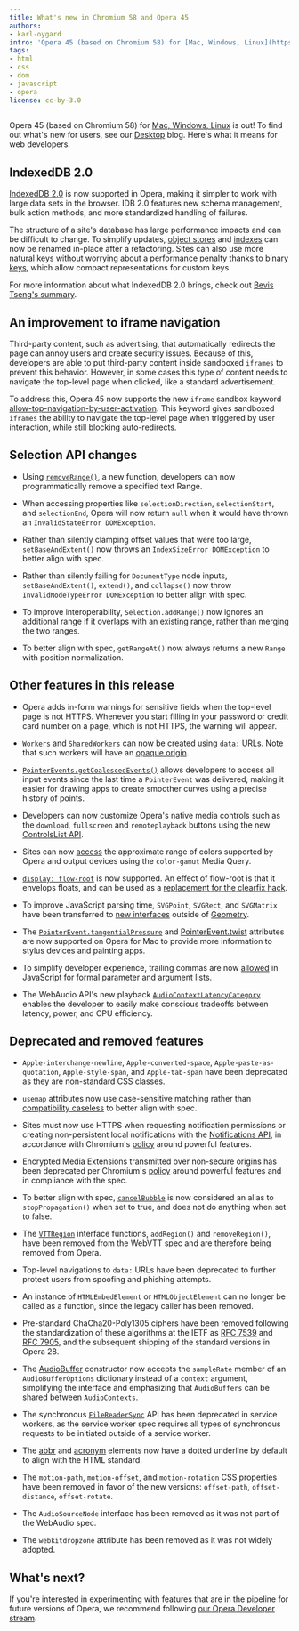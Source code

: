 ```yaml
---
title: What's new in Chromium 58 and Opera 45
authors:
- karl-oygard
intro: 'Opera 45 (based on Chromium 58) for [Mac, Windows, Linux](https://www.opera.com/computer) is out! To find out what's new for users, see our [Desktop](https://www.opera.com/blogs/desktop/) blog. Here's what it means for web developers.'
tags:
- html
- css
- dom
- javascript
- opera
license: cc-by-3.0
---
```


Opera 45 (based on Chromium 58) for [Mac, Windows,
Linux](https://www.opera.com/computer) is out! To find out what's new
for users, see our [Desktop](https://www.opera.com/blogs/desktop/)
blog. Here's what it means for web developers.

## IndexedDB 2.0

[IndexedDB 2.0](http://w3c.github.io/IndexedDB/) is now supported in
Opera, making it simpler to work with large data sets in the
browser. IDB 2.0 features new schema management, bulk action methods,
and more standardized handling of failures.

The structure of a site's database has large performance impacts and
can be difficult to change. To simplify updates, [object
stores](https://w3c.github.io/IndexedDB/#dom-idbobjectstore-name) and
[indexes](https://w3c.github.io/IndexedDB/#index-construct) can now be
renamed in-place after a refactoring. Sites can also use more natural
keys without worrying about a performance penalty thanks to [binary
keys](https://w3c.github.io/IndexedDB/#key-construct), which allow
compact representations for custom keys.

For more information about what IndexedDB 2.0 brings, check out
[Bevis Tseng's
summary](https://hacks.mozilla.org/2016/10/whats-new-in-indexeddb-2-0/).

## An improvement to iframe navigation

Third-party content, such as advertising, that automatically redirects
the page can annoy users and create security issues. Because of this,
developers are able to put third-party content inside sandboxed
`iframes` to prevent this behavior. However, in some cases this type of
content needs to navigate the top-level page when clicked, like a
standard advertisement.

To address this, Opera 45 now supports the new `iframe` sandbox
keyword
[allow-top-navigation-by-user-activation](https://html.spec.whatwg.org/multipage/browsers.html#attr-iframe-sandbox-allow-top-navigation-by-user-activation). This
keyword gives sandboxed `iframes` the ability to navigate the
top-level page when triggered by user interaction, while still
blocking auto-redirects.


## Selection API changes

* Using
  [`removeRange()`](https://developer.mozilla.org/en-US/docs/Web/API/Selection/removeRange),
  a new function, developers can now programmatically remove a
  specified text Range.

* When accessing properties like `selectionDirection`,
  `selectionStart`, and `selectionEnd`, Opera will now return `null`
  when it would have thrown an `InvalidStateError DOMException`.

* Rather than silently clamping offset values that were too large,
  `setBaseAndExtent()` now throws an `IndexSizeError DOMException` to
  better align with spec.

* Rather than silently failing for `DocumentType` node inputs,
  `setBaseAndExtent()`, `extend()`, and `collapse()` now throw
  `InvalidNodeTypeError DOMException` to better align with spec.

* To improve interoperability, `Selection.addRange()` now ignores an
  additional range if it overlaps with an existing range, rather than
  merging the two ranges.

* To better align with spec, `getRangeAt()` now always returns a new
  `Range` with position normalization.


## Other features in this release

* Opera adds in-form warnings for sensitive fields when the top-level
  page is not HTTPS. Whenever you start filling in your password or
  credit card number on a page, which is not HTTPS, the warning will
  appear.

* [`Workers`](https://developer.mozilla.org/en-US/docs/Web/API/Worker)
  and
  [`SharedWorkers`](https://developer.mozilla.org/en/docs/Web/API/SharedWorker)
  can now be created using
  [`data:`](https://developer.mozilla.org/en-US/docs/Web/HTTP/Basics_of_HTTP/Data_URIs)
  URLs.  Note that such workers will have an [opaque
  origin](https://html.spec.whatwg.org/multipage/browsers.html#concept-origin-opaque).

* [`PointerEvents.getCoalescedEvents()`](https://w3c.github.io/pointerevents/extension.html)
  allows developers to access all input events since the last time a
  `PointerEvent` was delivered, making it easier for drawing apps to
  create smoother curves using a precise history of points.

* Developers can now customize Opera's native media controls such as
  the `download`, `fullscreen` and `remoteplayback` buttons using the
  new [ControlsList
  API](https://github.com/WICG/controls-list/blob/gh-pages/explainer.md).

* Sites can now
  [access](https://googlechrome.github.io/samples/media/color-gamut-media-query.html)
  the approximate range of colors supported by Opera and output
  devices using the `color-gamut` Media Query.

* [`display:
  flow-root`](https://drafts.csswg.org/css-display-3/#valdef-display-flow-root)
  is now supported.  An effect of flow-root is that it envelops
  floats, and can be used as a [replacement for the clearfix
  hack](https://codepen.io/rachelandrew/pen/RKgevX).

* To improve JavaScript parsing time, `SVGPoint`, `SVGRect`, and
  `SVGMatrix` have been transferred to [new
  interfaces](https://hacks.mozilla.org/2014/03/introducing-the-getboxquads-api/)
  outside of [Geometry](https://www.w3.org/TR/geometry-1/).

* The
  [`PointerEvent.tangentialPressure`](https://w3c.github.io/pointerevents/#dom-pointerevent-tangentialpressure)
  and
  [PointerEvent.twist](https://w3c.github.io/pointerevents/#dom-pointerevent-twist)
  attributes are now supported on Opera for Mac to provide more
  information to stylus devices and painting apps.

* To simplify developer experience, trailing commas are now
  [allowed](https://github.com/tc39/proposal-trailing-function-commas)
  in JavaScript for formal parameter and argument lists.

* The WebAudio API's new playback
  [`AudioContextLatencyCategory`](https://webaudio.github.io/web-audio-api/#BaseAudioContext)
  enables the developer to easily make conscious tradeoffs between
  latency, power, and CPU efficiency.

## Deprecated and removed features

* `Apple-interchange-newline`, `Apple-converted-space`,
  `Apple-paste-as-quotation`, `Apple-style-span`, and `Apple-tab-span`
  have been deprecated as they are non-standard CSS classes.

* `usemap` attributes now use case-sensitive matching rather than
  [compatibility
  caseless](https://w3c.github.io/html/infrastructure.html#compatibility-caseless)
  to better align with spec.

* Sites must now use HTTPS when requesting notification permissions or
  creating non-persistent local notifications with the [Notifications
  API](https://developer.mozilla.org/en-US/docs/Web/API/Notifications_API),
  in accordance with Chromium's
  [policy](https://sites.google.com/a/chromium.org/dev/Home/chromium-security/deprecating-powerful-features-on-insecure-origins)
  around powerful features.

* Encrypted Media Extensions transmitted over non-secure origins has
  been deprecated per Chromium's
  [policy](https://sites.google.com/a/chromium.org/dev/Home/chromium-security/deprecating-powerful-features-on-insecure-origins)
  around powerful features and in compliance with the spec.

* To better align with spec,
  [`cancelBubble`](https://dom.spec.whatwg.org/#dom-event-cancelbubble)
  is now considered an alias to `stopPropagation()` when set to true,
  and does not do anything when set to false.

* The
  [`VTTRegion`](https://w3c.github.io/webvtt/#the-vttregion-interface)
  interface functions, `addRegion()` and `removeRegion()`, have been
  removed from the WebVTT spec and are therefore being removed from
  Opera.

* Top-level navigations to `data:` URLs have been deprecated to further
  protect users from spoofing and phishing attempts.

* An instance of `HTMLEmbedElement` or `HTMLObjectElement` can no
  longer be called as a function, since the legacy caller has been
  removed.

* Pre-standard ChaCha20-Poly1305 ciphers have been removed following
  the standardization of these algorithms at the IETF as [RFC
  7539](https://tools.ietf.org/html/rfc7539) and [RFC
  7905](https://tools.ietf.org/html/rfc7905), and the subsequent
  shipping of the standard versions in Opera 28.

* The
  [AudioBuffer](https://webaudio.github.io/web-audio-api/#AudioBuffer)
  constructor now accepts the `sampleRate` member of an
  `AudioBufferOptions` dictionary instead of a `context` argument,
  simplifying the interface and emphasizing that `AudioBuffers` can be
  shared between `AudioContexts`.

* The synchronous
  [`FileReaderSync`](https://developer.mozilla.org/en-US/docs/Web/API/FileReaderSync)
  API has been deprecated in service workers, as the service worker
  spec requires all types of synchronous requests to be initiated
  outside of a service worker.

* The
  [abbr](https://developer.mozilla.org/en/docs/Web/HTML/Element/abbr)
  and
  [acronym](https://developer.mozilla.org/en-US/docs/Web/HTML/Element/acronym)
  elements now have a dotted underline by default to align with the
  HTML standard.

* The `motion-path`, `motion-offset`, and `motion-rotation` CSS
  properties have been removed in favor of the new versions:
  `offset-path`, `offset-distance`, `offset-rotate`.

* The `AudioSourceNode` interface has been removed as it was not part
  of the WebAudio spec.

* The `webkitdropzone` attribute has been removed as it was not widely
  adopted.

## What's next?

If you're interested in experimenting with features that are in the
pipeline for future versions of Opera, we recommend following [our
Opera Developer stream](https://www.opera.com/developer).
